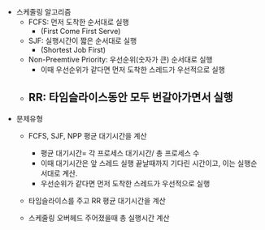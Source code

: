 - 스케줄링 알고리즘
	- FCFS: 먼저 도착한 순서대로 실행
		- (First Come First Serve)
	- SJF: 실행시간이 짧은 순서대로 실행
		- (Shortest Job First)
	- Non-Preemtive Priority: 우선순위(숫자가 큰) 순서대로 실행
		- 이때 우선순위가 같다면 먼저 도착한 스레드가 우선적으로 실행
	- RR: 타임슬라이스동안 모두 번갈아가면서 실행
		-
- 문제유형
	- FCFS, SJF, NPP 평균 대기시간을 계산
		- 평균 대기시간= 각 프로세스 대기시간/ 총 프로세스 수
		- 이때 대기시간은 앞 스레드 실행 끝날때까지 기다린 시간이고, 이는 실행순서대로 계산.
		- 우선순위가 같다면 먼저 도착한 스레드가 우선적으로 실행 

	- 타임슬라이스를 주고 RR 평균 대기시간을 계산
	- 스케줄링 오버헤드 주어졌을때 총 실행시간 계산